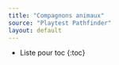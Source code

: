 ```yaml
---
title: "Compagnons animaux"
source: "Playtest Pathfinder"
layout: default
---
```



* Liste pour toc
{:toc}